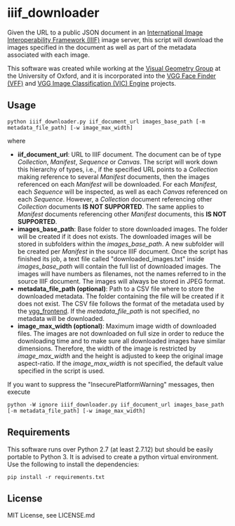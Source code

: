 # iiif_downloader

Given the URL to a public JSON document in an [International Image Interoperability Framework (IIIF)](https://iiif.io/) image server, this script will download the images specified in the document as well as part of the metadata associated with each image.

This software was created while working at the [Visual Geometry Group](http://www.robots.ox.ac.uk/~vgg/) at the University of Oxford, and it is incorporated into the [VGG Face Finder (VFF)](http://www.robots.ox.ac.uk/~vgg/software/vff/) and [VGG Image Classification (VIC) Engine](http://www.robots.ox.ac.uk/~vgg/software/vic/) projects.

## Usage

```
python iiif_downloader.py iif_document_url images_base_path [-m metadata_file_path] [-w image_max_width]
```
where

- **iif_document_url**: URL to IIIF document. The document can be of type *Collection*, *Manifest*, *Sequence* or *Canvas*. The script will work down this hierarchy of types, i.e., if the specified URL points to a *Collection* making reference to several *Manifest* documents, then the images referenced on each *Manifest* will be downloaded. For each *Manifest*, each *Sequence* will be inspected, as well as each *Canvas* referenced on each *Sequence*. However, a *Collection* document referencing other *Collection* documents **IS NOT SUPPORTED**. The same applies to *Manifest* documents referencing other *Manifest* documents, this **IS NOT SUPPORTED**.
- **images_base_path**: Base folder to store downloaded images. The folder will be created if it does not exists. The downloaded images will be stored in subfolders within the *images_base_path*. A new subfolder will be created per *Manifest* in the source IIIF document. Once the script has finished its job, a text file called "downloaded_images.txt" inside *images_base_path* will contain the full list of downloaded images. The images will have numbers as filenames, not the names referred to in the source IIIF document. The images will always be stored in JPEG format.
- **metadata_file_path (optional)**: Path to a CSV file where to store the downloaded metadata. The folder containing the file will be created if it does not exist. The CSV file follows the format of the metadata used by the [vgg_frontend](https://gitlab.com/vgg/vgg_frontend/tree/master#metadata-structure). If the *metadata_file_path* is not specified, no metadata will be downloaded.
- **image_max_width (optional)**: Maximum image width of downloaded files. The images are not downloaded on full size in order to reduce the downloading time and to make sure all downloaded images have similar dimensions. Therefore, the width of the image is restricted by *image_max_width* and the height is adjusted to keep the original image aspect-ratio. If the *image_max_width* is not specified, the default value specified in the script is used.

If you want to suppress the "InsecurePlatformWarning" messages, then execute
```
python -W ignore iiif_downloader.py iif_document_url images_base_path [-m metadata_file_path] [-w image_max_width]
```

## Requirements

This software runs over Python 2.7 (at least 2.7.12) but should be easily portable to Python 3. It is advised  to create a python virtual environment. Use the following to install the dependencies:

```
pip install -r requirements.txt
```
## License

MIT License, see LICENSE.md
